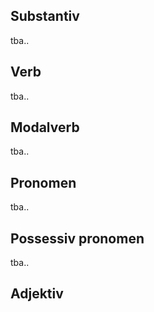 ## Substantiv
tba.. 
## Verb
tba..
## Modalverb
tba..
## Pronomen
tba..
## Possessiv pronomen
tba..

## Adjektiv

